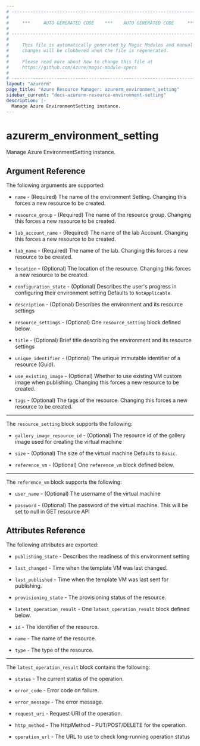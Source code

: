 ```yaml
---
# ----------------------------------------------------------------------------
#
#     ***     AUTO GENERATED CODE    ***    AUTO GENERATED CODE     ***
#
# ----------------------------------------------------------------------------
#
#     This file is automatically generated by Magic Modules and manual
#     changes will be clobbered when the file is regenerated.
#
#     Please read more about how to change this file at
#     https://github.com/Azure/magic-module-specs
#
# ----------------------------------------------------------------------------
layout: "azurerm"
page_title: "Azure Resource Manager: azurerm_environment_setting"
sidebar_current: "docs-azurerm-resource-environment-setting"
description: |-
  Manage Azure EnvironmentSetting instance.
---
```


# azurerm_environment_setting

Manage Azure EnvironmentSetting instance.


## Argument Reference

The following arguments are supported:

* `name` - (Required) The name of the environment Setting. Changing this forces a new resource to be created.

* `resource_group` - (Required) The name of the resource group. Changing this forces a new resource to be created.

* `lab_account_name` - (Required) The name of the lab Account. Changing this forces a new resource to be created.

* `lab_name` - (Required) The name of the lab. Changing this forces a new resource to be created.

* `location` - (Optional) The location of the resource. Changing this forces a new resource to be created.

* `configuration_state` - (Optional) Describes the user's progress in configuring their environment setting Defaults to `NotApplicable`.

* `description` - (Optional) Describes the environment and its resource settings

* `resource_settings` - (Optional) One `resource_setting` block defined below.

* `title` - (Optional) Brief title describing the environment and its resource settings

* `unique_identifier` - (Optional) The unique immutable identifier of a resource (Guid).

* `use_existing_image` - (Optional) Whether to use existing VM custom image when publishing. Changing this forces a new resource to be created.

* `tags` - (Optional) The tags of the resource. Changing this forces a new resource to be created.

---

The `resource_setting` block supports the following:

* `gallery_image_resource_id` - (Optional) The resource id of the gallery image used for creating the virtual machine

* `size` - (Optional) The size of the virtual machine Defaults to `Basic`.

* `reference_vm` - (Optional) One `reference_vm` block defined below.


---

The `reference_vm` block supports the following:

* `user_name` - (Optional) The username of the virtual machine

* `password` - (Optional) The password of the virtual machine. This will be set to null in GET resource API

## Attributes Reference

The following attributes are exported:

* `publishing_state` - Describes the readiness of this environment setting

* `last_changed` - Time when the template VM was last changed.

* `last_published` - Time when the template VM was last sent for publishing.

* `provisioning_state` - The provisioning status of the resource.

* `latest_operation_result` - One `latest_operation_result` block defined below.

* `id` - The identifier of the resource.

* `name` - The name of the resource.

* `type` - The type of the resource.


---

The `latest_operation_result` block contains the following:

* `status` - The current status of the operation.

* `error_code` - Error code on failure.

* `error_message` - The error message.

* `request_uri` - Request URI of the operation.

* `http_method` - The HttpMethod - PUT/POST/DELETE for the operation.

* `operation_url` - The URL to use to check long-running operation status
